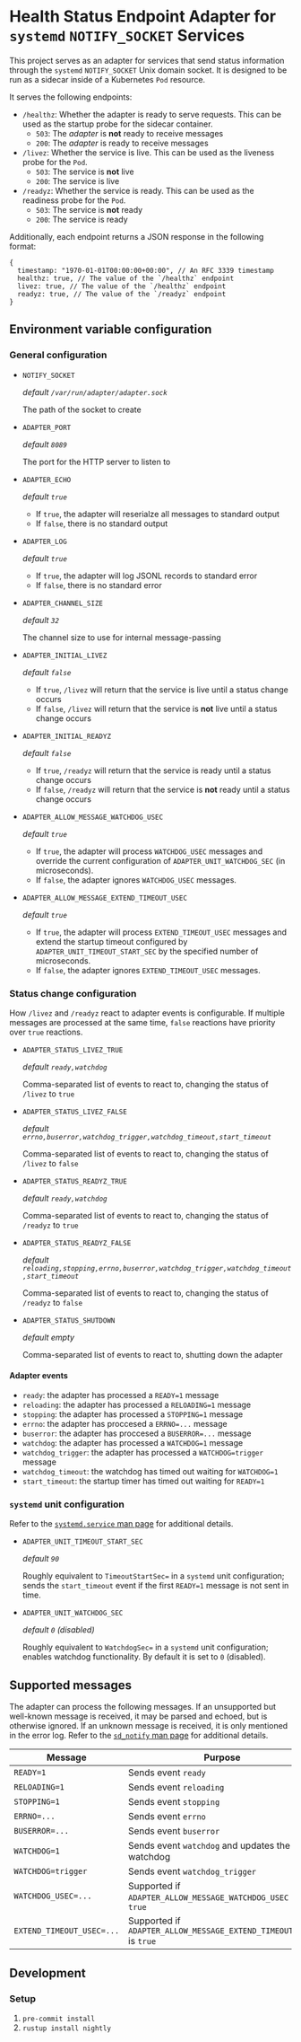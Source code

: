 # Health Status Endpoint Adapter for `systemd` `NOTIFY_SOCKET` Services

This project serves as an adapter for services that send status information through the `systemd` `NOTIFY_SOCKET` Unix domain socket. It is designed to be run as a sidecar inside of a Kubernetes `Pod` resource.

It serves the following endpoints:

- `/healthz`: Whether the adapter is ready to serve requests. This can be used as the startup probe for the sidecar container.
  - `503`: The _adapter_ is **not** ready to receive messages
  - `200`: The _adapter_ is ready to receive messages
- `/livez`: Whether the service is live. This can be used as the liveness probe for the `Pod`.
  - `503`: The service is **not** live
  - `200`: The service is live
- `/readyz`: Whether the service is ready. This can be used as the readiness probe for the `Pod`.
  - `503`: The service is **not** ready
  - `200`: The service is ready

Additionally, each endpoint returns a JSON response in the following format:

```json5
{
  timestamp: "1970-01-01T00:00:00+00:00", // An RFC 3339 timestamp
  healthz: true, // The value of the `/healthz` endpoint
  livez: true, // The value of the `/healthz` endpoint
  readyz: true, // The value of the `/readyz` endpoint
}
```

## Environment variable configuration

### General configuration

- `NOTIFY_SOCKET`

  _default `/var/run/adapter/adapter.sock`_

  The path of the socket to create

- `ADAPTER_PORT`

  _default `8089`_

  The port for the HTTP server to listen to

- `ADAPTER_ECHO`

  _default `true`_

  - If `true`, the adapter will reserialze all messages to standard output
  - If `false`, there is no standard output

- `ADAPTER_LOG`

  _default `true`_

  - If `true`, the adapter will log JSONL records to standard error
  - If `false`, there is no standard error

- `ADAPTER_CHANNEL_SIZE`

  _default `32`_

  The channel size to use for internal message-passing

- `ADAPTER_INITIAL_LIVEZ`

  _default `false`_

  - If `true`, `/livez` will return that the service is live until a status change occurs
  - If `false`, `/livez` will return that the service is **not** live until a status change occurs

- `ADAPTER_INITIAL_READYZ`

  _default `false`_

  - If `true`, `/readyz` will return that the service is ready until a status change occurs
  - If `false`, `/readyz` will return that the service is **not** ready until a status change occurs

- `ADAPTER_ALLOW_MESSAGE_WATCHDOG_USEC`

  _default `true`_

  - If `true`, the adapter will process `WATCHDOG_USEC` messages and override the current configuration of `ADAPTER_UNIT_WATCHDOG_SEC` (in microseconds).
  - If `false`, the adapter ignores `WATCHDOG_USEC` messages.

- `ADAPTER_ALLOW_MESSAGE_EXTEND_TIMEOUT_USEC`

  _default `true`_

  - If `true`, the adapter will process `EXTEND_TIMEOUT_USEC` messages and extend the startup timeout configured by `ADAPTER_UNIT_TIMEOUT_START_SEC` by the specified number of microseconds.
  - If `false`, the adapter ignores `EXTEND_TIMEOUT_USEC` messages.

### Status change configuration

How `/livez` and `/readyz` react to adapter events is configurable. If multiple messages are processed at the same time, `false` reactions have priority over `true` reactions.

- `ADAPTER_STATUS_LIVEZ_TRUE`

  _default `ready,watchdog`_

  Comma-separated list of events to react to, changing the status of `/livez` to `true`

- `ADAPTER_STATUS_LIVEZ_FALSE`

  _default `errno,buserror,watchdog_trigger,watchdog_timeout,start_timeout`_

  Comma-separated list of events to react to, changing the status of `/livez` to `false`

- `ADAPTER_STATUS_READYZ_TRUE`

  _default `ready,watchdog`_

  Comma-separated list of events to react to, changing the status of `/readyz` to `true`

- `ADAPTER_STATUS_READYZ_FALSE`

  _default `reloading,stopping,errno,buserror,watchdog_trigger,watchdog_timeout,start_timeout`_

  Comma-separated list of events to react to, changing the status of `/readyz` to `false`

- `ADAPTER_STATUS_SHUTDOWN`

  _default empty_

  Comma-separated list of events to react to, shutting down the adapter

#### Adapter events

- `ready`: the adapter has processed a `READY=1` message
- `reloading`: the adapter has processed a `RELOADING=1` message
- `stopping`: the adapter has processed a `STOPPING=1` message
- `errno`: the adapter has proccesed a `ERRNO=...` message
- `buserror`: the adapter has proccesed a `BUSERROR=...` message
- `watchdog`: the adapter has processed a `WATCHDOG=1` message
- `watchdog_trigger`: the adapter has processed a `WATCHDOG=trigger` message
- `watchdog_timeout`: the watchdog has timed out waiting for `WATCHDOG=1`
- `start_timeout`: the startup timer has timed out waiting for `READY=1`

### `systemd` unit configuration

Refer to the [`systemd.service` man page](https://www.freedesktop.org/software/systemd/man/latest/systemd.service.html#) for additional details.

- `ADAPTER_UNIT_TIMEOUT_START_SEC`

  _default `90`_

  Roughly equivalent to `TimeoutStartSec=` in a `systemd` unit configuration; sends the `start_timeout` event if the first `READY=1` message is not sent in time.

- `ADAPTER_UNIT_WATCHDOG_SEC`

  _default `0` (disabled)_

  Roughly equivalent to `WatchdogSec=` in a `systemd` unit configuration; enables watchdog functionality. By default it is set to `0` (disabled).

## Supported messages

The adapter can process the following messages. If an unsupported but well-known message is received, it may be parsed and echoed, but is otherwise ignored. If an unknown message is received, it is only mentioned in the error log. Refer to the [`sd_notify` man page](https://www.freedesktop.org/software/systemd/man/latest/sd_notify.html#Well-known%20assignments) for additional details.

| Message                   | Purpose                                                            |
| ------------------------- | ------------------------------------------------------------------ |
| `READY=1`                 | Sends event `ready`                                                |
| `RELOADING=1`             | Sends event `reloading`                                            |
| `STOPPING=1`              | Sends event `stopping`                                             |
| `ERRNO=...`               | Sends event `errno`                                                |
| `BUSERROR=...`            | Sends event `buserror`                                             |
| `WATCHDOG=1`              | Sends event `watchdog` and updates the watchdog                    |
| `WATCHDOG=trigger`        | Sends event `watchdog_trigger`                                     |
| `WATCHDOG_USEC=...`       | Supported if `ADAPTER_ALLOW_MESSAGE_WATCHDOG_USEC` is `true`       |
| `EXTEND_TIMEOUT_USEC=...` | Supported if `ADAPTER_ALLOW_MESSAGE_EXTEND_TIMEOUT_USEC` is `true` |

## Development

### Setup

1. `pre-commit install`
2. `rustup install nightly`
